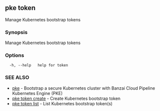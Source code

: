 ## pke token

Manage Kubernetes bootstrap tokens

### Synopsis

Manage Kubernetes bootstrap tokens

### Options

```
  -h, --help   help for token
```

### SEE ALSO

* [pke](pke.md)	 - Bootstrap a secure Kubernetes cluster with Banzai Cloud Pipeline Kubernetes Engine (PKE)
* [pke token create](pke_token_create.md)	 - Create Kubernetes bootstrap token
* [pke token list](pke_token_list.md)	 - List Kubernetes bootstrap token(s)


